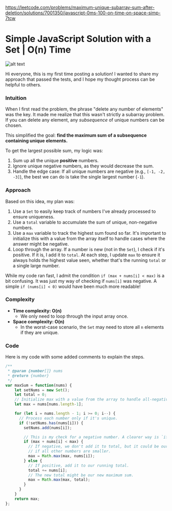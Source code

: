 https://leetcode.com/problems/maximum-unique-subarray-sum-after-deletion/solutions/7001350/javascript-0ms-100-on-time-on-space-simp-7tcw


# **Simple JavaScript Solution with a Set | O(n) Time**

![alt text](https://assets.leetcode.com/users/images/9f756e3e-6fbb-43dc-a6a6-5e036e3d82cc_1753415422.649702.jpeg)

Hi everyone, this is my first time posting a solution! I wanted to share my approach that passed the tests, and I hope my thought process can be helpful to others.

### **Intuition**

When I first read the problem, the phrase "delete any number of elements" was the key. It made me realize that this wasn't strictly a subarray problem. If you can delete any element, any *subsequence* of unique numbers can be chosen.

This simplified the goal: **find the maximum sum of a subsequence containing unique elements.**

To get the largest possible sum, my logic was:
1.  Sum up all the unique **positive** numbers.
2.  Ignore unique negative numbers, as they would decrease the sum.
3.  Handle the edge case: If all unique numbers are negative (e.g., `[-1, -2, -3]`), the best we can do is take the single largest number (`-1`).

### **Approach**

Based on this idea, my plan was:

1.  Use a `Set` to easily keep track of numbers I've already processed to ensure uniqueness.
2.  Use a `total` variable to accumulate the sum of unique, non-negative numbers.
3.  Use a `max` variable to track the highest sum found so far. It's important to initialize this with a value from the array itself to handle cases where the answer might be negative.
4.  Loop through the array. If a number is new (not in the `Set`), I check if it's positive. If it is, I add it to `total`. At each step, I update `max` to ensure it always holds the highest value seen, whether that's the running `total` or a single large number.

While my code ran fast, I admit the condition `if (max + nums[i] < max)` is a bit confusing. It was just my way of checking if `nums[i]` was negative. A simple `if (nums[i] < 0)` would have been much more readable!

### **Complexity**

*   **Time complexity: O(n)**
    *   We only need to loop through the input array once.
*   **Space complexity: O(n)**
    *   In the worst-case scenario, the `Set` may need to store all `n` elements if they are unique.

### **Code**

Here is my code with some added comments to explain the steps.

```javascript []
/**
 * @param {number[]} nums
 * @return {number}
 */
var maxSum = function(nums) {
    let setNums = new Set();
    let total = 0;
    // Initialize max with a value from the array to handle all-negative cases.
    let max = nums[nums.length-1];

    for (let i = nums.length - 1; i >= 0; i--) {
      // Process each number only if it's unique.
      if (!setNums.has(nums[i])) {
        setNums.add(nums[i]);

        // This is my check for a negative number. A clearer way is `if (nums[i] < 0)`.
        if (max + nums[i] < max) {
          // If negative, we don't add it to total, but it could be our answer
          // if all other numbers are smaller.
          max = Math.max(max, nums[i]);
        } else {
          // If positive, add it to our running total.
          total += nums[i];
          // The new total might be our new maximum sum.
          max = Math.max(max, total);
        }
      }
    }
    return max;
};
```